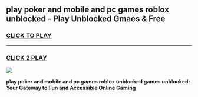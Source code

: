 
## play poker and mobile and pc games roblox unblocked - Play Unblocked Gmaes & Free
<h3>
<a href="https://news.freeplayer.one?title=play_poker_and_mobile_and_pc_games_roblox_unblocked&ref=23F">CLICK TO PLAY</a></h3>
<hr>

<h3>
<a href="https://news.freeplayer.one?title=play_poker_and_mobile_and_pc_games_roblox_unblocked&ref=23F">CLICK 2 PLAY</a>
  
</h3>

<a href="https://news.freeplayer.one?title=play_poker_and_mobile_and_pc_games_roblox_unblocked&ref=23F/"><img src="https://clearcache.store/games.png"></a>


**play poker and mobile and pc games roblox unblocked games unblocked: Your Gateway to Fun and Accessible Online Gaming**
